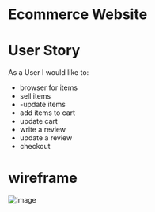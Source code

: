 # Ecommerce Website

# User Story
As a User I would like to: 
 - browser for items
 - sell items
 - -update items
 - add items to cart
 - update cart
 - write a review
 - update a review
 - checkout

# wireframe
![image](https://user-images.githubusercontent.com/48740174/185998210-fb3c3c32-f909-4b80-9533-f6cb3873e176.png)

 
